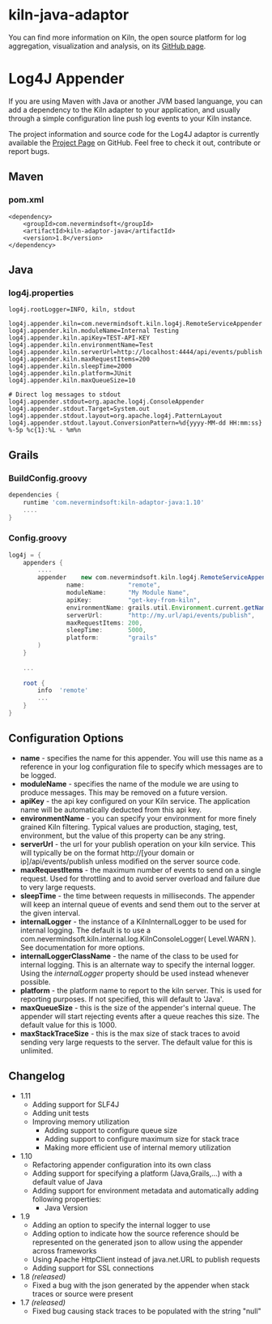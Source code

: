 kiln-java-adaptor
=================

You can find more information on Kiln, the open source platform for log aggregation, visualization and analysis, on its [GitHub page](https://github.com/rcracel/Kiln).

# Log4J Appender

If you are using Maven with Java or another JVM based languange, you can add a dependency to the Kiln adapter to your application, and usually through a simple configuration line push log events to your Kiln instance.

The project information and source code for the Log4J adaptor is currently available the [Project Page](https://github.com/rcracel/kiln-java-adaptor) on GitHub. Feel free to check it out, contribute or report bugs.

## Maven

### pom.xml

```
<dependency>
    <groupId>com.nevermindsoft</groupId>
    <artifactId>kiln-adaptor-java</artifactId>
    <version>1.8</version>
</dependency>
```

## Java

### log4j.properties

```properties
log4j.rootLogger=INFO, kiln, stdout

log4j.appender.kiln=com.nevermindsoft.kiln.log4j.RemoteServiceAppender
log4j.appender.kiln.moduleName=Internal Testing
log4j.appender.kiln.apiKey=TEST-API-KEY
log4j.appender.kiln.environmentName=Test
log4j.appender.kiln.serverUrl=http://localhost:4444/api/events/publish
log4j.appender.kiln.maxRequestItems=200
log4j.appender.kiln.sleepTime=2000
log4j.appender.kiln.platform=JUnit
log4j.appender.kiln.maxQueueSize=10

# Direct log messages to stdout
log4j.appender.stdout=org.apache.log4j.ConsoleAppender
log4j.appender.stdout.Target=System.out
log4j.appender.stdout.layout=org.apache.log4j.PatternLayout
log4j.appender.stdout.layout.ConversionPattern=%d{yyyy-MM-dd HH:mm:ss} %-5p %c{1}:%L - %m%n
```

## Grails

### BuildConfig.groovy

```groovy
dependencies {
    runtime 'com.nevermindsoft:kiln-adaptor-java:1.10'
    ....
}
```

### Config.groovy
```groovy
log4j = {
    appenders {
        ....
        appender    new com.nevermindsoft.kiln.log4j.RemoteServiceAppender(
                name:            "remote",
                moduleName:      "My Module Name",
                apiKey:          "get-key-from-kiln",
                environmentName: grails.util.Environment.current.getName(),
                serverUrl:       "http://my.url/api/events/publish",
                maxRequestItems: 200,
                sleepTime:       5000,
                platform:        "grails"
        )
    }
 
    ...
 
    root {
        info  'remote'
        ...
    }
}
```

## Configuration Options

* **name** - specifies the name for this appender. You will use this name as a reference in your log configuration file to specify which messages are to be logged.
* **moduleName** - specifies the name of the module we are using to produce messages. This may be removed on a future version.
* **apiKey** - the api key configured on your Kiln service. The application name will be automatically deducted from this api key.
* **environmentName** - you can specify your environment for more finely grained Kiln filtering. Typical values are production, staging, test, environment, but the value of this property can be any string.
* **serverUrl** - the url for your publish operation on your kiln service. This will typically be on the format http://[your domain or ip]/api/events/publish unless modified on the server source code.
* **maxRequestItems** - the maximum number of events to send on a single request. Used for throttling and to avoid server overload and failure due to very large requests.
* **sleepTime** - the time between requests in milliseconds. The appender will keep an internal queue of events and send them out to the server at the given interval.
* **internalLogger** - the instance of a KilnInternalLogger to be used for internal logging. The default is to use a com.nevermindsoft.kiln.internal.log.KilnConsoleLogger( Level.WARN ). See documentation for more options.
* **internalLoggerClassName** - the name of the class to be used for internal logging. This is an alternate way to specify the internal logger. Using the *internalLogger* property should be used instead whenever possible.
* **platform** - the platform name to report to the kiln server. This is used for reporting purposes. If not specified, this will default to 'Java'.
* **maxQueueSize** - this is the size of the appender's internal queue. The appender will start rejecting events after a queue reaches this size. The default value for this is 1000.
* **maxStackTraceSize** - this is the max size of stack traces to avoid sending very large requests to the server. The default value for this is unlimited.

## Changelog

* 1.11
    * Adding support for SLF4J
    * Adding unit tests
    * Improving memory utilization
        * Adding support to configure queue size
        * Adding support to configure maximum size for stack trace
        * Making more efficient use of internal memory utilization
* 1.10
    * Refactoring appender configuration into its own class
    * Adding support for specifying a platform (Java,Grails,...) with a default value of Java
    * Adding support for environment metadata and automatically adding following properties:
        * Java Version
* 1.9
    * Adding an option to specify the internal logger to use
    * Adding option to indicate how the source reference should be represented on the generated json to allow using the appender across frameworks
    * Using Apache HttpClient instead of java.net.URL to publish requests
    * Adding support for SSL connections
* 1.8 *(released)*
    * Fixed a bug with the json generated by the appender when stack traces or source were present
* 1.7 *(released)*
    * Fixed bug causing stack traces to be populated with the string "null"
